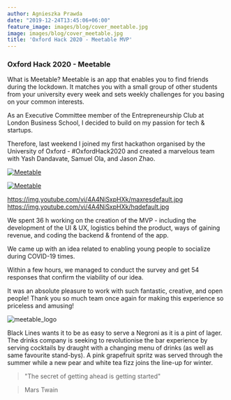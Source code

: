 ```yaml
---
author: Agnieszka Prawda
date: "2019-12-24T13:45:06+06:00"
feature_image: images/blog/cover_meetable.jpg
image: images/blog/cover_meetable.jpg
title: 'Oxford Hack 2020 - Meetable MVP'
---
```

### Oxford Hack 2020 - Meetable

What is Meetable?
Meetable is an app that enables you to find friends during the lockdown. It matches you with a small group of other students from your university every week and sets weekly challenges for you basing on your common interests.



As an Executive Committee member of the Entrepreneurship Club at London Business School, I decided to build on my passion for tech & startups.

Therefore, last weekend I joined my first hackathon organised by the University of Oxford - #OxfordHack2020 and created a marvelous team with Yash Dandavate, Samuel Ola, and Jason Zhao.



[![Meetable](/images/blog/blog_post_01.jpg)](https://youtu.be/4A4NiSxpHXk)



[![Meetable](https://img.youtube.com/vi/4A4NiSxpHXk/0.jpg)](https://youtu.be/4A4NiSxpHXk)


https://img.youtube.com/vi/4A4NiSxpHXk/maxresdefault.jpg
https://img.youtube.com/vi/4A4NiSxpHXk/hqdefault.jpg

We spent 36 h working on the creation of the MVP - including the development of the UI & UX, logistics behind the product, ways of gaining revenue, and coding the backend & frontend of the app.

We came up with an idea related to enabling young people to socialize during COVID-19 times.

Within a few hours, we managed to conduct the survey and get 54 responses that confirm the viability of our idea.

It was an absolute pleasure to work with such fantastic, creative, and open people! Thank you so much team once again for making this experience so priceless and amusing!

![meetable_logo](/images/blog/blog_post_01.jpg)

Black Lines wants it to be as easy to serve a Negroni as it is a pint of lager. The drinks company is seeking to revolutionise the bar experience by serving cocktails by draught with a changing menu of drinks (as well as same favourite stand-bys). A pink grapefruit spritz was served through the summer while a new pear and white tea fizz joins the line-up for winter.

> "The secret of getting ahead is getting started"


> Mars Twain

